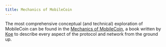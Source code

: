 ```yaml
---
title: Mechanics of MobileCoin
---
```

The most comprehensive conceptual (and technical) exploration of MobileCoin can be found in the [Mechanics of MobileCoin](https://raw.githubusercontent.com/UkoeHB/Mechanics-of-MobileCoin/master/Mechanics-of-MobileCoin-v0-0-39-preview-10-11.pdf), 
a book written by [Koe](https://github.com/UkoeHB) to describe every aspect of the protocol and network from the ground up.

